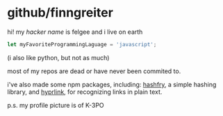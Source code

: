 # github/finngreiter
hi! my *hacker name* is felgee and i live on earth
```javascript
let myFavoriteProgrammingLaguage = 'javascript';
```
(i also like python, but not as much)

most of my repos are dead or have never been commited to.

i've also made some npm packages, including: [hashfry](https://npmjs.com/package/hashfry), a simple hashing library, and [hyprlink](https://npmjs.com/package/hyprlink), for recognizing links in plain text.

p.s. my profile picture is of K-3PO
